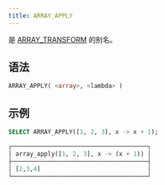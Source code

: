 ```yaml
---
title: ARRAY_APPLY
---
```


是 [ARRAY_TRANSFORM](array-transform.md) 的别名。

## 语法

```sql
ARRAY_APPLY( <array>, <lambda> )
```

## 示例

```sql
SELECT ARRAY_APPLY([1, 2, 3], x -> x + 1);

┌──────────────────────────────────────┐
│ array_apply([1, 2, 3], x -> (x + 1)) │
├──────────────────────────────────────┤
│ [2,3,4]                              │
└──────────────────────────────────────┘
```